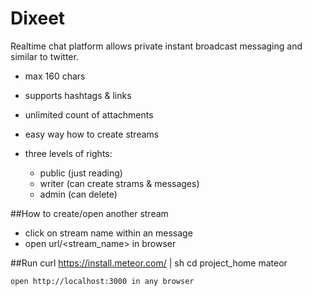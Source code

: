 Dixeet
===========

Realtime chat platform allows private instant broadcast messaging and similar to twitter.

 - max 160 chars
 - supports hashtags & links
 - unlimited count of attachments
 - easy way how to create streams
 
 
 - three levels of rights:
    - public (just reading)
    - writer (can create strams & messages)
    - admin (can delete)


##How to create/open another stream    

 - click on stream name within an message
 - open url/<stream_name> in browser


##Run
    curl https://install.meteor.com/ | sh
    cd project_home
    mateor
    

    open http://localhost:3000 in any browser